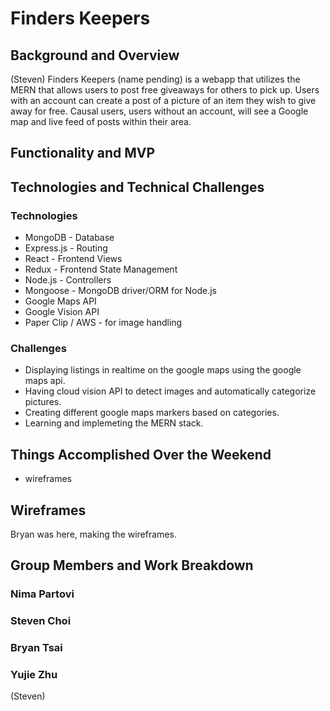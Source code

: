 # Finders Keepers

## Background and Overview

(Steven)
Finders Keepers (name pending) is a webapp that utilizes the MERN that allows users to post free
giveaways for others to pick up. Users with an account can create a post of a picture of an
item they wish to give away for free. Causal users, users without an account, will
see a Google map and live feed of posts within their area.

## Functionality and MVP

  
## Technologies and Technical Challenges

### Technologies

- MongoDB - Database
- Express.js - Routing
- React - Frontend Views
- Redux - Frontend State Management
- Node.js - Controllers
- Mongoose - MongoDB driver/ORM for Node.js
- Google Maps API
- Google Vision API
- Paper Clip / AWS - for image handling

### Challenges

- Displaying listings in realtime on the google maps using the google maps api.
- Having cloud vision API to detect images and automatically categorize pictures.
- Creating different google maps markers based on categories.
- Learning and implemeting the MERN stack.


## Things Accomplished Over the Weekend

+ wireframes


## Wireframes

Bryan was here, making the wireframes.

## Group Members and Work Breakdown

### Nima Partovi
### Steven Choi
### Bryan Tsai
### Yujie Zhu

(Steven)

### 
